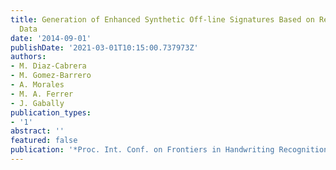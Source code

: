 ```yaml
---
title: Generation of Enhanced Synthetic Off-line Signatures Based on Real On-line
  Data
date: '2014-09-01'
publishDate: '2021-03-01T10:15:00.737973Z'
authors:
- M. Diaz-Cabrera
- M. Gomez-Barrero
- A. Morales
- M. A. Ferrer
- J. Gabally
publication_types:
- '1'
abstract: ''
featured: false
publication: '*Proc. Int. Conf. on Frontiers in Handwriting Recognition (ICFHR)*'
---
```


